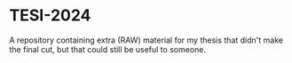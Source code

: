 # TESI-2024
A repository containing  extra (RAW) material for my thesis that didn't make the final cut, but that could still be useful to someone.

